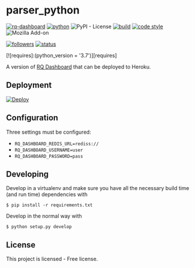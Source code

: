 # parser_python

[![rq-dashboard](https://img.shields.io/github/pipenv/locked/dependency-version/metabolize/rq-dashboard-on-heroku/rq-dashboard?style=flat-square)][pipfile]
[![python](https://img.shields.io/github/pipenv/locked/python-version/metabolize/rq-dashboard-on-heroku?style=flat-square)][pipfile]
![PyPI - License](https://img.shields.io/pypi/l/free?style=flat-square)
[![build](https://img.shields.io/circleci/project/github/metabolize/rq-dashboard-on-heroku?style=flat-square)][build]
[![code style](https://img.shields.io/badge/code%20style-black-black.svg?style=flat-square)][black]
<img alt="Mozilla Add-on" src="https://img.shields.io/amo/rating/dustman">

[![followers](https://img.shields.io/github/followers/QuadDarv1ne?style=social)][pipfile]
[![status](https://img.shields.io/uptimerobot/status/m778918918-3e92c097147760ee39d02d36)][pipfile]

[![requires]:(python_version = '3.7')][requires]

[pipfile]: https://github.com/metabolize/rq-dashboard-on-heroku/blob/master/Pipfile
[build]: https://circleci.com/gh/metabolize/rq-dashboard-on-heroku/tree/master
[black]: https://black.readthedocs.io/en/stable/

A version of [RQ Dashboard][] that can be deployed to Heroku.

[rq dashboard]: https://github.com/eoranged/rq-dashboard


## Deployment

[![Deploy](https://www.herokucdn.com/deploy/button.svg)](https://heroku.com/deploy)


## Configuration

Three settings must be configured:

- `RQ_DASHBOARD_REDIS_URL=rediss://`
- `RQ_DASHBOARD_USERNAME=user`
- `RQ_DASHBOARD_PASSWORD=pass`

Developing
----------

Develop in a virtualenv and make sure you have all the necessary build
time (and run time) dependencies with

    $ pip install -r requirements.txt

Develop in the normal way with

    $ python setup.py develop
    
## License

This project is licensed - Free license.
